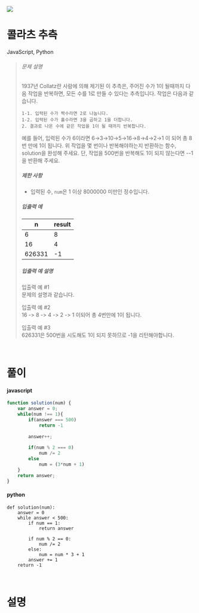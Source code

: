 ![](/img/programmers.png)

# 콜라츠 추측

JavaScript, Python

>###### 문제 설명
>
>1937년 Collatz란 사람에 의해 제기된 이 추측은, 주어진 수가 1이 될때까지 다음 작업을 반복하면, 모든 수를 1로 만들 수 있다는 추측입니다. 작업은 다음과 같습니다.
>
>```
>1-1. 입력된 수가 짝수라면 2로 나눕니다.
>1-2. 입력된 수가 홀수라면 3을 곱하고 1을 더합니다.
>2. 결과로 나온 수에 같은 작업을 1이 될 때까지 반복합니다.
>
>```
>
>예를 들어, 입력된 수가 6이라면 6→3→10→5→16→8→4→2→1 이 되어 총 8번 만에 1이 됩니다. 위 작업을 몇 번이나 반복해야하는지 반환하는 함수, solution을 완성해 주세요. 단, 작업을 500번을 반복해도 1이 되지 않는다면 --1을 반환해 주세요.
>
>##### 제한 사항
>
>-   입력된 수, `num`은 1 이상 8000000 미만인 정수입니다.
>
>##### 입출력 예
>
>| n | result |
>| --- | --- |
>| 6 | 8 |
>| 16 | 4 |
>| 626331 | -1 |
>
>##### 입출력 예 설명
>
>입출력 예 #1\
>문제의 설명과 같습니다.
>
>입출력 예 #2\
>16 -> 8 -> 4 -> 2 -> 1 이되어 총 4번만에 1이 됩니다.
>
>입출력 예 #3\
>626331은 500번을 시도해도 1이 되지 못하므로 -1을 리턴해야합니다.

<br/>

# 풀이

#### javascript
```javascript
function solution(num) {
    var answer = 0;
    while(num !== 1){
        if(answer === 500)
            return -1
        
        answer++;
        
        if(num % 2 === 0)
            num /= 2
        else
            num = (3*num + 1)
    }
    return answer;
}
```  
#### python
```
def solution(num):
    answer = 0
    while answer < 500:
        if num == 1:
            return answer
        
        if num % 2 == 0:
            num /= 2
        else:
            num = num * 3 + 1
        answer += 1
    return -1
```

<br/>

# 설명